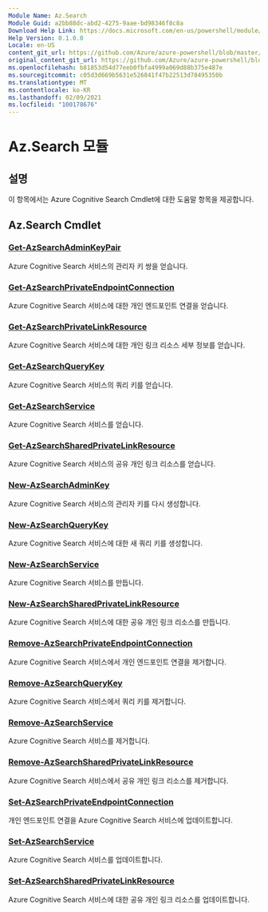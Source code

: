 ```yaml
---
Module Name: Az.Search
Module Guid: a2bb88dc-abd2-4275-9aae-bd98346f8c8a
Download Help Link: https://docs.microsoft.com/en-us/powershell/module/az.search
Help Version: 0.1.0.0
Locale: en-US
content_git_url: https://github.com/Azure/azure-powershell/blob/master/src/Search/Search/help/Az.Search.md
original_content_git_url: https://github.com/Azure/azure-powershell/blob/master/src/Search/Search/help/Az.Search.md
ms.openlocfilehash: b81853d54d77eeb0fbfa4999a069d88b375e487e
ms.sourcegitcommit: c05d3d669b5631e526841f47b22513d78495350b
ms.translationtype: MT
ms.contentlocale: ko-KR
ms.lasthandoff: 02/09/2021
ms.locfileid: "100178676"
---
```

# Az.Search 모듈
## 설명
이 항목에서는 Azure Cognitive Search Cmdlet에 대한 도움말 항목을 제공합니다.

## Az.Search Cmdlet
### [Get-AzSearchAdminKeyPair](Get-AzSearchAdminKeyPair.md)
Azure Cognitive Search 서비스의 관리자 키 쌍을 얻습니다.

### [Get-AzSearchPrivateEndpointConnection](Get-AzSearchPrivateEndpointConnection.md)
Azure Cognitive Search 서비스에 대한 개인 엔드포인트 연결을 얻습니다.

### [Get-AzSearchPrivateLinkResource](Get-AzSearchPrivateLinkResource.md)
Azure Cognitive Search 서비스에 대한 개인 링크 리소스 세부 정보를 얻습니다.

### [Get-AzSearchQueryKey](Get-AzSearchQueryKey.md)
Azure Cognitive Search 서비스의 쿼리 키를 얻습니다.

### [Get-AzSearchService](Get-AzSearchService.md)
Azure Cognitive Search 서비스를 얻습니다.

### [Get-AzSearchSharedPrivateLinkResource](Get-AzSearchSharedPrivateLinkResource.md)
Azure Cognitive Search 서비스의 공유 개인 링크 리소스를 얻습니다.

### [New-AzSearchAdminKey](New-AzSearchAdminKey.md)
Azure Cognitive Search 서비스의 관리자 키를 다시 생성합니다.

### [New-AzSearchQueryKey](New-AzSearchQueryKey.md)
Azure Cognitive Search 서비스에 대한 새 쿼리 키를 생성합니다.

### [New-AzSearchService](New-AzSearchService.md)
Azure Cognitive Search 서비스를 만듭니다.

### [New-AzSearchSharedPrivateLinkResource](New-AzSearchSharedPrivateLinkResource.md)
Azure Cognitive Search 서비스에 대한 공유 개인 링크 리소스를 만듭니다.

### [Remove-AzSearchPrivateEndpointConnection](Remove-AzSearchPrivateEndpointConnection.md)
Azure Cognitive Search 서비스에서 개인 엔드포인트 연결을 제거합니다.

### [Remove-AzSearchQueryKey](Remove-AzSearchQueryKey.md)
Azure Cognitive Search 서비스에서 쿼리 키를 제거합니다.

### [Remove-AzSearchService](Remove-AzSearchService.md)
Azure Cognitive Search 서비스를 제거합니다.

### [Remove-AzSearchSharedPrivateLinkResource](Remove-AzSearchSharedPrivateLinkResource.md)
Azure Cognitive Search 서비스에서 공유 개인 링크 리소스를 제거합니다.

### [Set-AzSearchPrivateEndpointConnection](Set-AzSearchPrivateEndpointConnection.md)
개인 엔드포인트 연결을 Azure Cognitive Search 서비스에 업데이트합니다.

### [Set-AzSearchService](Set-AzSearchService.md)
Azure Cognitive Search 서비스를 업데이트합니다.

### [Set-AzSearchSharedPrivateLinkResource](Set-AzSearchSharedPrivateLinkResource.md)
Azure Cognitive Search 서비스에 대한 공유 개인 링크 리소스를 업데이트합니다.

